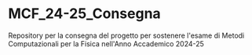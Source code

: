 # MCF_24-25_Consegna
Repository per la consegna del progetto per sostenere l'esame di Metodi Computazionali per la Fisica nell'Anno Accademico 2024-25
